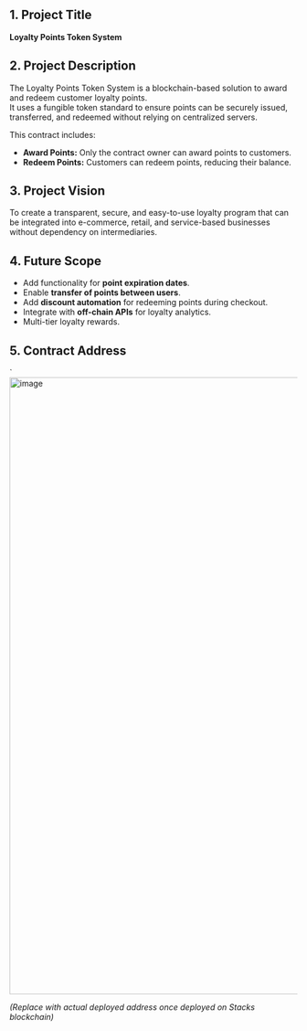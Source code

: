 ## 1. Project Title
**Loyalty Points Token System**

## 2. Project Description
The Loyalty Points Token System is a blockchain-based solution to award and redeem customer loyalty points.  
It uses a fungible token standard to ensure points can be securely issued, transferred, and redeemed without relying on centralized servers.  

This contract includes:
- **Award Points:** Only the contract owner can award points to customers.
- **Redeem Points:** Customers can redeem points, reducing their balance.

## 3. Project Vision
To create a transparent, secure, and easy-to-use loyalty program that can be integrated into e-commerce, retail, and service-based businesses without dependency on intermediaries.

## 4. Future Scope
- Add functionality for **point expiration dates**.
- Enable **transfer of points between users**.
- Add **discount automation** for redeeming points during checkout.
- Integrate with **off-chain APIs** for loyalty analytics.
- Multi-tier loyalty rewards.

## 5. Contract Address
`<img width="1920" height="1080" alt="image" src="https://github.com/user-attachments/assets/2c4e7533-e2c4-462e-8d77-13e4ce5b7bd7" />


*(Replace with actual deployed address once deployed on Stacks blockchain)*


